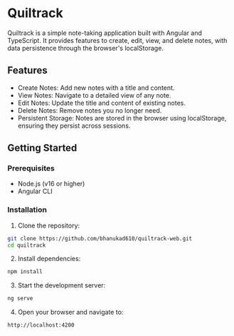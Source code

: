 # Quiltrack

Quiltrack is a simple note-taking application built with Angular and TypeScript. It provides features to create, edit, view, and delete notes, with data persistence through the browser's localStorage.

## Features
- Create Notes: Add new notes with a title and content.
- View Notes: Navigate to a detailed view of any note.
- Edit Notes: Update the title and content of existing notes.
- Delete Notes: Remove notes you no longer need.
- Persistent Storage: Notes are stored in the browser using localStorage, ensuring they persist across sessions.

## Getting Started

### Prerequisites
- Node.js (v16 or higher)
- Angular CLI

### Installation
1. Clone the repository:

```bash
git clone https://github.com/bhanukad610/quiltrack-web.git
cd quiltrack
```

2. Install dependencies:
```bash
npm install
```

3. Start the development server:
```bash
ng serve
```

4. Open your browser and navigate to:
```bash
http://localhost:4200
```